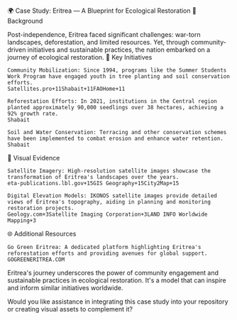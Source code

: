 🌍 Case Study: Eritrea — A Blueprint for Ecological Restoration
📖 Background

Post-independence, Eritrea faced significant challenges: war-torn landscapes, deforestation, and limited resources. Yet, through community-driven initiatives and sustainable practices, the nation embarked on a journey of ecological restoration.
🌱 Key Initiatives

    Community Mobilization: Since 1994, programs like the Summer Students Work Program have engaged youth in tree planting and soil conservation efforts.
    Satellites.pro+11Shabait+11FAOHome+11

    Reforestation Efforts: In 2021, institutions in the Central region planted approximately 90,000 seedlings over 38 hectares, achieving a 92% growth rate.
    Shabait

    Soil and Water Conservation: Terracing and other conservation schemes have been implemented to combat erosion and enhance water retention.
    Shabait

📸 Visual Evidence

    Satellite Imagery: High-resolution satellite images showcase the transformation of Eritrea's landscapes over the years.
    eta-publications.lbl.gov+15GIS Geography+15City2Map+15

    Digital Elevation Models: IKONOS satellite images provide detailed views of Eritrea's topography, aiding in planning and monitoring restoration projects.
    Geology.com+3Satellite Imaging Corporation+3LAND INFO Worldwide Mapping+3

🌐 Additional Resources

    Go Green Eritrea: A dedicated platform highlighting Eritrea's reforestation efforts and providing avenues for global support.
    GOGREENERITREA.COM

Eritrea's journey underscores the power of community engagement and sustainable practices in ecological restoration. It's a model that can inspire and inform similar initiatives worldwide.

Would you like assistance in integrating this case study into your repository or creating visual assets to complement it?
